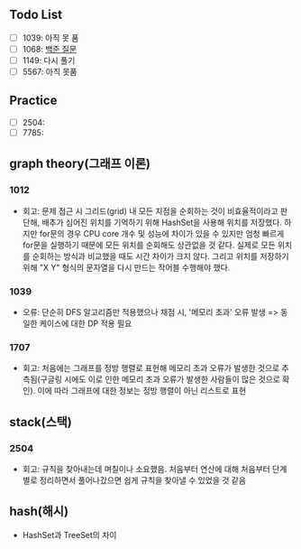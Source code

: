 ## Todo List
- [ ] 1039:  아직 못 품
- [ ] 1068:  [백준 질문](https://www.acmicpc.net/board/view/84869)
- [ ] 1149:  다시 풀기
- [ ] 5567:  아직 못품

## Practice
- [ ] 2504: 
- [ ] 7785: 

## graph theory(그래프 이론)

### 1012
- 회고: 문제 접근 시 그리드(grid) 내 모든 지점을 순회하는 것이 비효율적이라고 판단해, 배추가 심어진 위치를 기억하기 위해 HashSet을 사용해 위치를 저장했다.
하지만 for문의 경우 CPU core 개수 및 성능에 차이가 있을 수 있지만 엄청 빠르게 for문을 실행하기 때문에 모든 위치를 순회해도 상관없을 것 같다.
실제로 모든 위치를 순회하는 방식과 비교했을 때도 시간 차이가 크지 않다. 그리고 위치를 저장하기 위해 "X Y" 형식의 문자열을 다시 만드는 작어블 수행해야 했다.

### 1039
- 오류: 단순히 DFS 알고리즘만 적용했으나 채점 시, '메모리 초과' 오류 발생 => 동일한 케이스에 대한 DP 적용 필요

### 1707
- 회고: 처음에는 그래프를 정방 행렬로 표현해 메모리 초과 오류가 발생한 것으로 추측됨(구글링 시에도 이로 인한 메모리 초과 오류가 발생한 사람들이 많은 것으로 확인).
이에 따라 그래프에 대한 정보는 정방 행렬이 아닌 리스트로 표현

## stack(스택)

### 2504
- 회고: 규칙을 찾아내는데 며칠이나 소요했음. 처음부터 연산에 대해 처음부터 단계별로 정리하면서 풀어나갔으면 쉽게 규칙을 찾아낼 수 있었을 것 같음


## hash(해시)
- HashSet과 TreeSet의 차이
